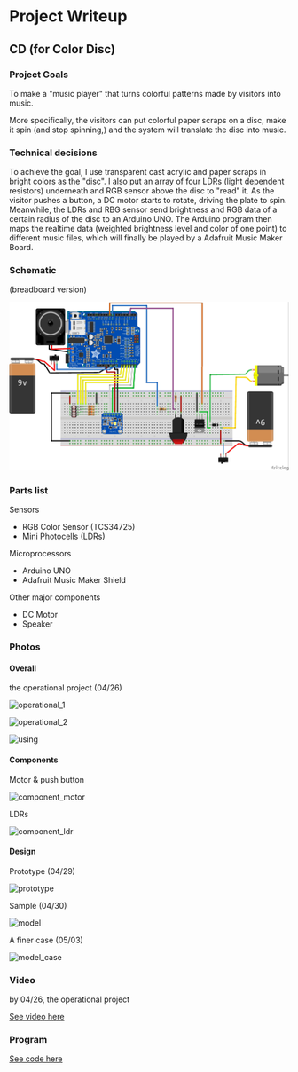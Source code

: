 # Project Writeup

## CD (for Color Disc)

### Project Goals

To make a "music player" that turns colorful patterns made by visitors into music. 

More specifically, the visitors can put colorful paper scraps on a disc, make it spin (and stop spinning,) and the system will translate the disc into music.



### Technical decisions

To achieve the goal, I use transparent cast acrylic and paper scraps in bright colors as the "disc". I also put an array of four LDRs (light dependent resistors) underneath and RGB sensor above the disc to "read" it. As the visitor pushes a button, a DC motor starts to rotate, driving the plate to spin. Meanwhile, the LDRs and RBG sensor send brightness and RGB data of a certain radius of the disc to an Arduino UNO. The Arduino program then maps the realtime data (weighted brightness level and color of one point) to different music files, which will finally be played by a Adafruit Music Maker Board.



### Schematic

(breadboard version)

![colordisc_schematic_0429](images/colordisc_schematic_0429.jpg)



### Parts list

Sensors

- RGB Color Sensor (TCS34725)
- Mini Photocells (LDRs)

Microprocessors

- Arduino UNO
- Adafruit Music Maker Shield

Other major components

- DC Motor
- Speaker



### Photos

#### Overall

the operational project (04/26)

![operational_1](/Users/yumingke/Documents/GitHub/DigitalElectronics_S18_Mingke/Final/images/operational_1.jpg)

![operational_2](/Users/yumingke/Documents/GitHub/DigitalElectronics_S18_Mingke/Final/images/operational_2.jpg)

![using](/Users/yumingke/Documents/GitHub/DigitalElectronics_S18_Mingke/Final/images/using.png)



#### Components

Motor & push button

![component_motor](/Users/yumingke/Documents/GitHub/DigitalElectronics_S18_Mingke/Final/images/component_motor.jpg)



LDRs

![component_ldr](/Users/yumingke/Documents/GitHub/DigitalElectronics_S18_Mingke/Final/images/component_ldr.jpg)



#### Design

Prototype (04/29)

![prototype](/Users/yumingke/Documents/GitHub/DigitalElectronics_S18_Mingke/Final/images/prototype.jpg)



Sample (04/30)

![model](/Users/yumingke/Documents/GitHub/DigitalElectronics_S18_Mingke/Final/images/model.jpg)



A finer case (05/03)

![model_case](/Users/yumingke/Documents/GitHub/DigitalElectronics_S18_Mingke/Final/images/model_case.jpg)



### Video

by 04/26, the operational project

[See video here](https://drive.google.com/open?id=1RIEyPjVpPg-VxG7BVmZRiryRxkMbb5bu)



### Program

[See code here](code/colordisc)

